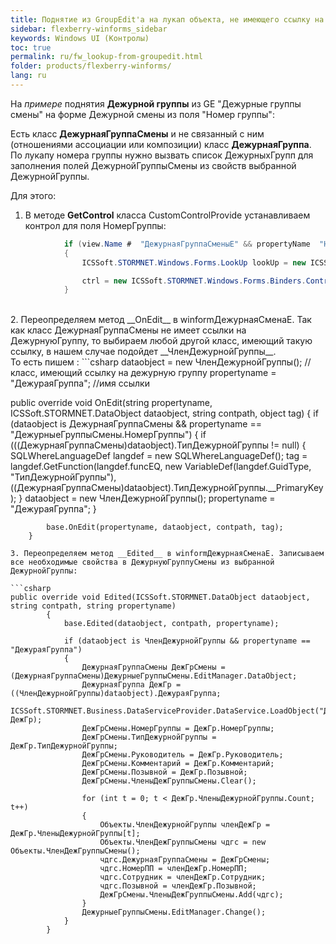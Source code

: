 ```yaml
---
title: Поднятие из GroupEdit'a на лукап объекта, не имеющего ссылку на объект-инициатор
sidebar: flexberry-winforms_sidebar
keywords: Windows UI (Контролы)
toc: true
permalink: ru/fw_lookup-from-groupedit.html
folder: products/flexberry-winforms/
lang: ru
---
```


На _примере_ поднятия __Дежурной группы__ из GE "Дежурные группы смены" на форме Дежурной смены из поля "Номер группы":

Есть класс __ДежурнаяГруппаСмены__ и не связанный с ним (отношениями ассоциации или композиции) класс __ДежурнаяГруппа__. По лукапу номера группы нужно вызвать список ДежурныхГрупп для заполнения полей ДежурнойГруппыСмены из свойств выбранной ДежурнойГруппы.

Для этого:

1. В методе __GetControl__ класса CustomControlProvide устанавливаем контрол для поля НомерГруппы:<br>
```csharp
            if (view.Name #  "ДежурнаяГруппаСменыE" && propertyName  "НомерГруппы")
            {
                ICSSoft.STORMNET.Windows.Forms.LookUp lookUp = new ICSSoft.STORMNET.Windows.Forms.LookUp();

                ctrl = new ICSSoft.STORMNET.Windows.Forms.Binders.ControlForBindStruct(lookUp, "Value");
            }
```
<br>
2. Переопределяем метод __OnEdit__ в winformДежурнаяСменаE. Так как класс ДежурнаяГруппаСмены не имеет ссылки на ДежурнуюГруппу, то выбираем любой другой класс, имеющий такую ссылку, в нашем случае подойдет __ЧленДежурнойГруппы__.
<br>То есть пишем :
```csharp
dataobject = new ЧленДежурнойГруппы(); //класс, имеющий ссылку на дежурную группу
propertyname = "ДежураяГруппа"; //имя ссылки

public override void OnEdit(string propertyname, ICSSoft.STORMNET.DataObject dataobject, string contpath, object tag)
        {
            if (dataobject is ДежурнаяГруппаСмены && propertyname == "ДежурныеГруппыСмены.НомерГруппы")
            {
                if (((ДежурнаяГруппаСмены)dataobject).ТипДежурнойГруппы != null)
                {
                    SQLWhereLanguageDef langdef = new SQLWhereLanguageDef();
                    tag = langdef.GetFunction(langdef.funcEQ,
                            new VariableDef(langdef.GuidType, "ТипДежурнойГруппы"), ((ДежурнаяГруппаСмены)dataobject).ТипДежурнойГруппы.__PrimaryKey);
                }
                dataobject = new ЧленДежурнойГруппы();
                propertyname = "ДежураяГруппа";
            }

            base.OnEdit(propertyname, dataobject, contpath, tag);
        }
```
3. Переопределяем метод __Edited__ в winformДежурнаяСменаE. Записываем все необходимые свойства в ДежурнуюГруппуСмены из выбранной ДежурнойГруппы:

```csharp
public override void Edited(ICSSoft.STORMNET.DataObject dataobject, string contpath, string propertyname)
        {
            base.Edited(dataobject, contpath, propertyname);

            if (dataobject is ЧленДежурнойГруппы && propertyname == "ДежураяГруппа")
            {
                ДежурнаяГруппаСмены ДежГрСмены = (ДежурнаяГруппаСмены)ДежурныеГруппыСмены.EditManager.DataObject;
                ДежурнаяГруппа ДежГр = ((ЧленДежурнойГруппы)dataobject).ДежураяГруппа;
                ICSSoft.STORMNET.Business.DataServiceProvider.DataService.LoadObject("ДежурнаяГруппаE", ДежГр);
                ДежГрСмены.НомерГруппы = ДежГр.НомерГруппы;
                ДежГрСмены.ТипДежурнойГруппы = ДежГр.ТипДежурнойГруппы;
                ДежГрСмены.Руководитель = ДежГр.Руководитель;
                ДежГрСмены.Комментарий = ДежГр.Комментарий;
                ДежГрСмены.Позывной = ДежГр.Позывной;
                ДежГрСмены.ЧленыДежГруппыСмены.Clear();

                for (int t = 0; t < ДежГр.ЧленыДежурнойГруппы.Count; t++)
                {
                    Объекты.ЧленДежурнойГруппы членДежГр = ДежГр.ЧленыДежурнойГруппы[t];
                    Объекты.ЧленДежГруппыСмены чдгс = new Объекты.ЧленДежГруппыСмены();
                    чдгс.ДежурнаяГруппаСмены = ДежГрСмены;
                    чдгс.НомерПП = членДежГр.НомерПП;
                    чдгс.Сотрудник = членДежГр.Сотрудник;
                    чдгс.Позывной = членДежГр.Позывной;
                    ДежГрСмены.ЧленыДежГруппыСмены.Add(чдгс);
                }
                ДежурныеГруппыСмены.EditManager.Change();
            }
        }
```